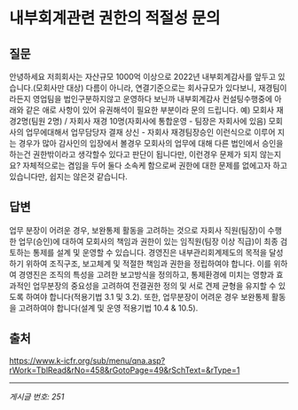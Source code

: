 # 내부회계관련 권한의 적절성 문의

## 질문
안녕하세요
저희회사는 자산규모 1000억 이상으로 2022년 내부회계감사를 앞두고 있습니다.(모회사만 대상)
다름이 아니라, 연결기준으로는 회사규모가 있다보니, 재경팀이라든지 영업팀을 법인구분하지않고 운영하다 보닌까
내부회계감사 컨설팅수행중에 아래와 같은 애로 사항이 있어 유권해석이 필요한 부분이라 문의 드립니다.
예)
모회사 재경2명(팀원 2명) / 자회사 재경 10명(자회사에 통합운영 - 팀장은 자회사에 있음)
모회사의 업무에대해서 업무담당자 결재 상신 - 자회사 재경팀장승인 이런식으로 이루어 지는 경우가 많아 감사인의 입장에서 볼경우
모회사의 업무에 대해 다른 법인에서 승인을 하는건 권한밖이라고 생각할수 있다고 판단이 됩니다만,
이런경우 문제가 되지 않는지요?
자체적으로는 겸임을 두어 둘다 소속케 함으로써 권한에 대한 문제를 없에고자 하고 있습니다만, 쉽지는 않은것 같습니다.

## 답변
업무 분장이 어려운 경우, 보완통제 활동을 고려하는 것으로 자회사 직원(팀장)이 수행한 업무(승인)에 대하여 모회사의 책임과 권한이 있는 임직원(팀장 이상 직급)이 최종 검토하는 통제를 설계 및 운영할 수 있습니다.
경영진은 내부관리회계제도의 목적을 달성하기 위하여 조직구조, 보고체계 및 적절한 책임과 권한을 정립하여야 합니다. 이를 위하여 경영진은 조직의 특성을 고려한 보고방식을 정의하고, 통제환경에 미치는 영향과 효과적인 업무분장의 중요성을 고려하여 전결권한 정의 및 서로 견제 균형을 유지할 수 있도록 하여야 합니다(적용기법 3.1 및 3.2). 또한, 업무분장이 어려운 경우 보완통제 활동을 고려하여야 합니다(설계 및 운영 적용기법 10.4 & 10.5).

## 출처
https://www.k-icfr.org/sub/menu/qna.asp?rWork=TblRead&rNo=458&rGotoPage=49&rSchText=&rType=1

---
*게시글 번호: 251*
